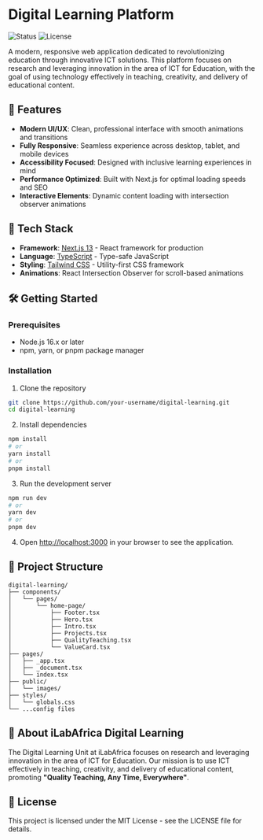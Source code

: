# Digital Learning Platform

![Status](https://img.shields.io/badge/Status-Cancelled-red)
![License](https://img.shields.io/badge/License-MIT-yellow)

A modern, responsive web application dedicated to revolutionizing education through innovative ICT solutions. This platform focuses on research and leveraging innovation in the area of ICT for Education, with the goal of using technology effectively in teaching, creativity, and delivery of educational content.

## 🌟 Features

- **Modern UI/UX**: Clean, professional interface with smooth animations and transitions
- **Fully Responsive**: Seamless experience across desktop, tablet, and mobile devices
- **Accessibility Focused**: Designed with inclusive learning experiences in mind
- **Performance Optimized**: Built with Next.js for optimal loading speeds and SEO
- **Interactive Elements**: Dynamic content loading with intersection observer animations

## 🚀 Tech Stack

- **Framework**: [Next.js 13](https://nextjs.org/) - React framework for production
- **Language**: [TypeScript](https://www.typescriptlang.org/) - Type-safe JavaScript
- **Styling**: [Tailwind CSS](https://tailwindcss.com/) - Utility-first CSS framework
- **Animations**: React Intersection Observer for scroll-based animations

## 🛠️ Getting Started

### Prerequisites

- Node.js 16.x or later
- npm, yarn, or pnpm package manager

### Installation

1. Clone the repository

```bash
git clone https://github.com/your-username/digital-learning.git
cd digital-learning
```

2. Install dependencies

```bash
npm install
# or
yarn install
# or
pnpm install
```

3. Run the development server

```bash
npm run dev
# or
yarn dev
# or
pnpm dev
```

4. Open [http://localhost:3000](http://localhost:3000) in your browser to see the application.

## 📁 Project Structure

```
digital-learning/
├── components/
│   └── pages/
│       └── home-page/
│           ├── Footer.tsx
│           ├── Hero.tsx
│           ├── Intro.tsx
│           ├── Projects.tsx
│           ├── QualityTeaching.tsx
│           └── ValueCard.tsx
├── pages/
│   ├── _app.tsx
│   ├── _document.tsx
│   └── index.tsx
├── public/
│   └── images/
├── styles/
│   └── globals.css
└── ...config files
```

## 🎯 About iLabAfrica Digital Learning

The Digital Learning Unit at iLabAfrica focuses on research and leveraging innovation in the area of ICT for Education. Our mission is to use ICT effectively in teaching, creativity, and delivery of educational content, promoting **"Quality Teaching, Any Time, Everywhere"**.

## 📄 License

This project is licensed under the MIT License - see the LICENSE file for details.
